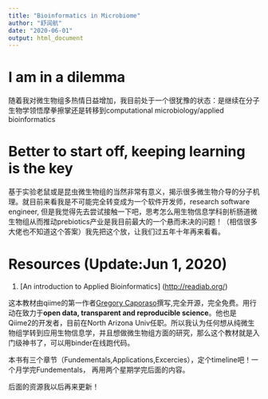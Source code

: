 ```yaml
---
title: "Bioinformatics in Microbiome"
author: "舒润航"
date: "2020-06-01"
output: html_document
---
```


# I am in a dilemma 

随着我对微生物组多热情日益增加，我目前处于一个很犹豫的状态：是继续在分子生物学领悟摩拳擦掌还是转移到computational microbiology/applied bioinformatics

# Better to start off, keeping learning is the key 
基于实验老鼠或是昆虫微生物组的当然非常有意义，揭示很多微生物介导的分子机理。就目前来看我是不可能完全转变成为一个软件开发师，research software engineer, 但是我觉得先去尝试接触一下吧，思考怎么用生物信息学科剖析肠道微生物组从而推动prebiotics产业是我目前最大的一个悬而未决的问题！（相信很多大佬也不知道这个答案）我先把这个放，让我们过五年十年再来看看。

# Resources (Update:Jun 1, 2020)

1. [An introduction to Applied Bioinformatics] (http://readiab.org/) 

这本教材由qiime的第一作者[Gregory Caporaso](http://caporasolab.us/projects/)撰写,完全开源，完全免费。用行动在致力于**open data, transparent and reproducible science**。他也是Qiime2的开发者，目前在North Arizona Univ任职。所以我认为任何想从纯微生物组学转到应用生物信息学，并且想做微生物组方面的研究，那么这个教材就是入门级神书了，可以用binder在线跑代码。

本书有三个章节（Fundementals,Applications,Excercies），定个timeline吧！一个月学完Fundementals， 再用两个星期学完后面的内容。

后面的资源我以后再来更新！